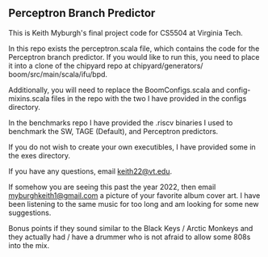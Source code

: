 ## **Perceptron Branch Predictor**

This is Keith Myburgh's final project code for CS5504 at Virginia Tech.

In this repo exists the perceptron.scala file, which contains the code
for the Perceptron branch predictor. If you would like to run this, you
need to place it into a clone of the chipyard repo at chipyard/generators/
boom/src/main/scala/ifu/bpd.

Additionally, you will need to replace the BoomConfigs.scala and
config-mixins.scala files in the repo with the two I have provided in the
configs directory.

In the benchmarks repo I have provided the .riscv binaries I used to benchmark
the SW, TAGE (Default), and Perceptron predictors.

If you do not wish to create your own executibles, I have provided some in the
exes directory.

If you have any questions, email keith22@vt.edu.

If somehow you are seeing this past the year 2022, then email
myburghkeith1@gmail.com a picture of your favorite album cover art. I have
been listening to the same music for too long and am looking for some new
suggestions.

Bonus points if they sound similar to the Black Keys / Arctic Monkeys and they
actually had / have a drummer who is not afraid to allow some 808s into the mix. 
